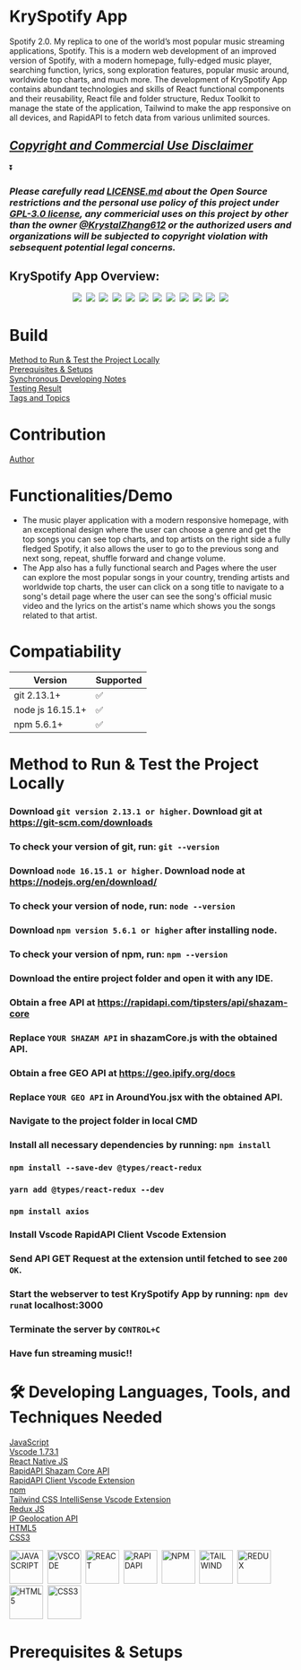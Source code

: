 # KrySpotify App 
Spotify 2.0. My replica to one of the world’s most popular music streaming applications, Spotify. This is a modern web development of an improved version of Spotify, with a modern homepage, fully-edged music player, searching function, lyrics, song exploration features, popular music around, worldwide top charts, and much more. The development of KrySpotify App contains abundant technologies and skills of React functional components and their reusability, React file and folder structure, Redux Toolkit to manage the state of the application, Tailwind to make the app responsive on all devices, and RapidAPI to fetch data from various unlimited sources.
## ***[Copyright and Commercial Use Disclaimer](https://github.com/KrystalZhang612/KrystalZhang-KrySpotify-App/blob/main/README.md#please-carefully-read-licensemd-about-the-open-source-restrictions-and-the-personal-use-policy-of-this-project-under-gpl-30-license-any-commericial-uses-on-this-project-by-other-than-the-owner-krystalzhang612-or-the-authorized-users-and-organizations-will-be-subjected-to-copyright-violation-with-sebsequent-potential-legal-concerns)***

⏬

### ***Please carefully read [LICENSE.md](https://github.com/KrystalZhang612/KrystalZhang-KrySpotify-App/blob/main/LICENSE) about the Open Source restrictions and the personal use policy of this project under [GPL-3.0 license](https://www.gnu.org/licenses/gpl-3.0.en.html), any commericial uses on this project by other than the owner [@KrystalZhang612](https://github.com/KrystalZhang612) or the authorized users and organizations will be subjected to copyright violation with sebsequent potential legal concerns.***
## KrySpotify App Overview:
<p align = "center">
  <img src = "https://github.com/KrystalZhang612/KrystalZhang-KrySpotify-App/blob/main/testing-result-krySpotify-App/kryspotify%20app%20overview%201.PNG">&nbsp; 
  <img src = "https://github.com/KrystalZhang612/KrystalZhang-KrySpotify-App/blob/main/testing-result-krySpotify-App/kryspotify%20app%20overview%202.PNG">&nbsp;
  <img src = "https://github.com/KrystalZhang612/KrystalZhang-KrySpotify-App/blob/main/testing-result-krySpotify-App/kryspotify%20app%20overview%203.PNG">&nbsp;
  <img src = "https://github.com/KrystalZhang612/KrystalZhang-KrySpotify-App/blob/main/testing-result-krySpotify-App/kryspotify%20app%20overview%204.PNG">&nbsp; 
  <img src = "https://github.com/KrystalZhang612/KrystalZhang-KrySpotify-App/blob/main/testing-result-krySpotify-App/kryspotify%20app%20overview%205.PNG">&nbsp; 
  <img src = "https://github.com/KrystalZhang612/KrystalZhang-KrySpotify-App/blob/main/testing-result-krySpotify-App/kryspotify%20app%20overview%206.PNG">&nbsp; 
  <img src = "https://github.com/KrystalZhang612/KrystalZhang-KrySpotify-App/blob/main/testing-result-krySpotify-App/kryspotify%20app%20overview%207.PNG">&nbsp;
  <img src = "https://github.com/KrystalZhang612/KrystalZhang-KrySpotify-App/blob/main/testing-result-krySpotify-App/kryspotify%20app%20overview%208.PNG">&nbsp;
  <img src = "https://github.com/KrystalZhang612/KrystalZhang-KrySpotify-App/blob/main/testing-result-krySpotify-App/kryspotify%20app%20overview%209.PNG">&nbsp; 
  <img src = "https://github.com/KrystalZhang612/KrystalZhang-KrySpotify-App/blob/main/testing-result-krySpotify-App/kryspotify%20app%20overview%2010.PNG">&nbsp; 
  <img src = "https://github.com/KrystalZhang612/KrystalZhang-KrySpotify-App/blob/main/testing-result-krySpotify-App/kryspotify%20app%20overview%2011.PNG">&nbsp;
  <img src = "https://github.com/KrystalZhang612/KrystalZhang-KrySpotify-App/blob/main/testing-result-krySpotify-App/kryspotify%20app%20overview%2012.PNG">
</p>

# Build
[Method to Run & Test the Project Locally](https://github.com/KrystalZhang612/KrystalZhang-KrySpotify-App/blob/main/README.md#method-to-run--test-the-project-locally)<br/> 
[Prerequisites & Setups]()<br/> 
[Synchronous Developing Notes]()<br/> 
[Testing Result]()<br/> 
[Tags and Topics]()
# Contribution
[Author]()
# Functionalities/Demo
- The music player application with a modern responsive homepage, with an exceptional design where the user can choose a genre and get the top songs you can see top charts, and top artists on the right side a fully fledged Spotify, it also allows the user to go to the previous song and next song, repeat, shuffle forward and change volume.
- The App also has a fully functional search and Pages where the user can explore the most popular songs in your country, trending artists and worldwide top charts, the user can click on a song title to navigate to a song's detail page where the user can see the song's official music video and the lyrics on the artist's name which shows you the songs related to that artist.
# Compatiability 

| Version           | Supported          |
| -------           | ------------------ |
| git 2.13.1+       | :white_check_mark: |
| node js 16.15.1+  | ✅                 |
| npm 5.6.1+        | :white_check_mark: |
# Method to Run & Test the Project Locally
### Download `git version 2.13.1 or higher`. Download git at https://git-scm.com/downloads
### To check your version of git, run: `git --version`
### Download `node 16.15.1 or higher`. Download node at  https://nodejs.org/en/download/
### To check your version of node, run: `node --version`
### Download `npm version 5.6.1 or higher` after installing node.
### To check your version of npm, run: `npm --version`
### Download  the entire project folder and open it with any IDE. 
### Obtain a free API at https://rapidapi.com/tipsters/api/shazam-core
### Replace `YOUR SHAZAM API` in shazamCore.js with the obtained API. 
### Obtain a free GEO API at https://geo.ipify.org/docs
### Replace `YOUR GEO API` in AroundYou.jsx with the obtained API. 
### Navigate to the project folder in local CMD 
### Install all necessary dependencies by running: `npm install`
### `npm install --save-dev @types/react-redux`
### `yarn add @types/react-redux --dev`
### `npm install axios`
### Install Vscode RapidAPI Client Vscode Extension
### Send API GET Request at the extension until fetched to see `200 OK`.
### Start the webserver to test KrySpotify App by running: `npm dev run`at localhost:3000
### Terminate the server by `CONTROL+C`
### Have fun streaming music!!
# 🛠️ Developing Languages, Tools, and Techniques Needed
[JavaScript](https://www.javascript.com/)<br/> 
[Vscode 1.73.1](https://code.visualstudio.com/updates/v1_73)<br/> 
[React Native JS](https://reactjs.org/)<br/> 
[RapidAPI Shazam Core API](https://rapidapi.com/tipsters/api/shazam-core/)<br/> 
[RapidAPI Client Vscode Extension](https://marketplace.visualstudio.com/items?itemName=RapidAPI.vscode-rapidapi-client)<br/>
[npm](https://www.npmjs.com/)<br/> 
[Tailwind CSS IntelliSense Vscode Extension](https://tailwindcss.com/docs/editor-setup)<br/> 
[Redux JS](https://redux.js.org/)<br/> 
[IP Geolocation API](https://geo.ipify.org/)<br/> 
[HTML5](https://en.wikipedia.org/wiki/HTML5)<br/>
[CSS3](https://en.wikipedia.org/wiki/CSS)<br/>
<div>
  <img src = "https://github.com/devicons/devicon/blob/master/icons/javascript/javascript-original.svg" title = "JAVASCRIPT" width = "60" height = "60"/>&nbsp; 
  <img src = "https://github.com/devicons/devicon/blob/master/icons/vscode/vscode-original.svg"  title = "VSCODE" width = "60" height = "60"/>&nbsp; 
  <img src = "https://github.com/devicons/devicon/blob/master/icons/react/react-original.svg" title = "REACT" width = "60" height = "60"/>&nbsp; 
  <img src = "https://github.com/KrystalZhang612/images-attachments-collection/blob/main/rapidapi%20logo.png" title = "RAPIDAPI" width = "60" height = "60"/>&nbsp; 
  <img src = "https://github.com/devicons/devicon/blob/master/icons/npm/npm-original-wordmark.svg"  title = "NPM" width = "60" height = "60"/>&nbsp; 
  <img src = "https://github.com/devicons/devicon/blob/master/icons/tailwindcss/tailwindcss-plain.svg" title = "TAILWIND" width = "60" height = "60"/>&nbsp; 
  <img src = "https://github.com/devicons/devicon/blob/master/icons/redux/redux-original.svg" title = "REDUX" width = "60" height = "60"/>&nbsp; 
  <img src = "https://github.com/devicons/devicon/blob/master/icons/html5/html5-original.svg"  title = "HTML5" width = "60" height = "60"/>&nbsp; 
  <img src = "https://github.com/devicons/devicon/blob/master/icons/css3/css3-original.svg"  title = "CSS3" width = "60" height = "60"/>&nbsp; 
</div>


# Prerequisites & Setups











